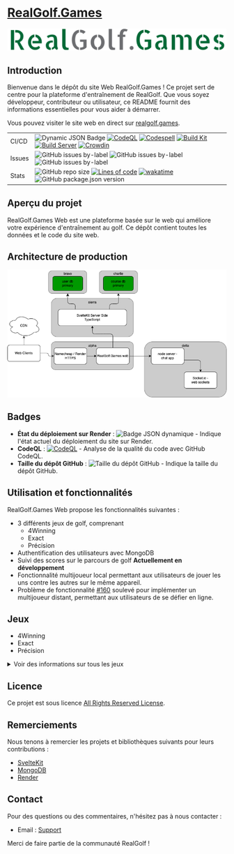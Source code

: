 # [RealGolf.Games](https://realgolf.games)

![Bannière RealGolf.Games](https://raw.githubusercontent.com/realgolf/web/main/img/logo_banner.PNG)

## Introduction

Bienvenue dans le dépôt du site Web RealGolf.Games ! Ce projet sert de centre pour la plateforme d'entraînement de RealGolf. Que vous soyez développeur, contributeur ou utilisateur, ce README fournit des informations essentielles pour vous aider à démarrer.

Vous pouvez visiter le site web en direct sur [realgolf.games](https://realgolf.games).

|        |                                                                                                                                                                                                                                                                                                                                                                                                                                                                                                                                                                                                                                                                                                                                                                                                                                                                                |
| ------ | ------------------------------------------------------------------------------------------------------------------------------------------------------------------------------------------------------------------------------------------------------------------------------------------------------------------------------------------------------------------------------------------------------------------------------------------------------------------------------------------------------------------------------------------------------------------------------------------------------------------------------------------------------------------------------------------------------------------------------------------------------------------------------------------------------------------------------------------------------------------------------ |
| CI/CD  | ![Dynamic JSON Badge](https://img.shields.io/badge/dynamic/json?url=https%3A%2F%2Frender-deploy-status-vwj3.onrender.com%2Fsrv-cn12obocmk4c73di1vg0&query=status&style=flat-square&logo=render&label=Render) [![CodeQL](https://github.com/realgolf/web/actions/workflows/github-code-scanning/codeql/badge.svg)](https://github.com/realgolf/web/actions/workflows/github-code-scanning/codeql) [![Codespell](https://github.com/realgolf/web/actions/workflows/codespell.yml/badge.svg?branch=main)](https://github.com/realgolf/web/actions/workflows/codespell.yml) [![Build Kit](https://github.com/realgolf/web/actions/workflows/kit.yml/badge.svg)](https://github.com/realgolf/web/actions/workflows/kit.yml) [![Build Server](https://github.com/realgolf/web/actions/workflows/server.yml/badge.svg)](https://github.com/realgolf/web/actions/workflows/server.yml) [![Crowdin](https://badges.crowdin.net/realgolf/localized.svg)](https://crowdin.com/project/realgolf) |
| Issues | ![GitHub issues by-label](https://img.shields.io/github/issues/realgolf/web/feature) ![GitHub issues by-label](https://img.shields.io/github/issues/realgolf/web/bug) ![GitHub issues by-label](https://img.shields.io/github/issues/realgolf/web/game)                                                                                                                                                                                                                                                                                                                                                                                                                                                                                                                                                                                                                        |
| Stats  | ![GitHub repo size](https://img.shields.io/github/repo-size/realgolf/web) [![Lines of code](https://tokei.rs/b1/github/realgolf/web)](https://github.com/XAMPPRocky/tokei) [![wakatime](https://wakatime.com/badge/github/realgolf/web.svg)](https://wakatime.com/badge/github/realgolf/web) ![GitHub package.json version](https://img.shields.io/github/package-json/v/realgolf/web)                                                                                                                                                                                                                                                                                                                                                                                                                                                                                         |

## Aperçu du projet

RealGolf.Games Web est une plateforme basée sur le web qui améliore votre expérience d'entraînement au golf. Ce dépôt contient toutes les données et le code du site web.

## Architecture de production

![Diagramme d'architecture de production du site RealGolf](https://raw.githubusercontent.com/realgolf/web/main/img/architecture.png)

## Badges

- **État du déploiement sur Render** : ![Badge JSON dynamique](https://img.shields.io/badge/dynamic/json?url=https%3A%2F%2Frender-deploy-status-vwj3.onrender.com%2Fsrv-cn12obocmk4c73di1vg0&query=status&style=flat-square&logo=render&label=Render) - Indique l'état actuel du déploiement du site sur Render.
- **CodeQL** : [![CodeQL](https://github.com/realgolf/web/actions/workflows/github-code-scanning/codeql/badge.svg)](https://github.com/realgolf/web/actions/workflows/github-code-scanning/codeql) - Analyse de la qualité du code avec GitHub CodeQL.
- **Taille du dépôt GitHub** : ![Taille du dépôt GitHub](https://img.shields.io/github/repo-size/realgolf/web) - Indique la taille du dépôt GitHub.

## Utilisation et fonctionnalités

RealGolf.Games Web propose les fonctionnalités suivantes :

- 3 différents jeux de golf, comprenant
  - 4Winning
  - Exact
  - Précision
- Authentification des utilisateurs avec MongoDB
- Suivi des scores sur le parcours de golf **Actuellement en développement**
- Fonctionnalité multijoueur local permettant aux utilisateurs de jouer les uns contre les autres sur le même appareil.
- Problème de fonctionnalité [#160](https://github.com/realgolf/web/issues/160) soulevé pour implémenter un multijoueur distant, permettant aux utilisateurs de se défier en ligne.

## Jeux

- 4Winning
- Exact
- Précision

<details>
  <summary>Voir des informations sur tous les jeux</summary>

### 4Winning

Dans 4Winning, l'objectif est de connecter stratégiquement quatre pièces en ligne. Notre version du jeu présente un plateau plus grand que la disposition standard 4x4, avec 8 colonnes et 9 rangées. Les colonnes supplémentaires de chaque côté introduisent un défi : les joueurs doivent frapper à une distance spécifique dans la déviation latérale. Cet aspect devient plus prononcé en mode Argent et supérieur, ajoutant de la complexité et obligeant les joueurs à réfléchir soigneusement à leurs mouvements.

![Jeu 4Winning](https://raw.githubusercontent.com/realgolf/web/main/img/4Winning.png)

### Exact

Exact est un jeu où l'objectif est d'atteindre 100 ou moins tout en marquant le plus de points possible. Les joueurs gagnent des points en fonction des critères suivants : Atteindre exactement 100 mètres accorde 5 points, frapper des multiples de dix rapporte 3 points, les nombres avec des chiffres répétés marquent 2 points. De plus, frapper la même rangée double les points gagnés. Cependant, tout autre nombre dépassant 100 ou tombant en dessous de 5 entraîne une déduction d'1 point. Tout autre nombre entre 5 et 100 marque 1 point. Le défi réside dans l'équilibre entre la précision et la maximisation des points pour atteindre le score le plus élevé.

![Jeu Exact](https://raw.githubusercontent.com/realgolf/web/main/img/Exact.png)

### Précision

Précision est un jeu où l'objectif est de se rapprocher le plus possible des cibles. Pour chaque mètre où vous manquez la cible, vous recevez une déduction d'un point. Le gagnant du jeu est le joueur ayant le plus de points à la fin. Le jeu se termine lorsque seul un joueur a des points. Vous pouvez observer la distance que vous devez tirer, l'équipe actuelle ainsi que les points restants pour chaque équipe.

![Jeu Précision](https://raw.githubusercontent.com/realgolf/web/main/img/Precision.png)

</details>

## Licence

Ce projet est sous licence [All Rights Reserved License](LICENSE.md).

## Remerciements

Nous tenons à remercier les projets et bibliothèques suivants pour leurs contributions :

- [SvelteKit](https://github.com/sveltejs/kit)
- [MongoDB](https://github.com/mongodb)
- [Render](https://github.com/renderinc)

## Contact

Pour des questions ou des commentaires, n'hésitez pas à nous contacter :

- Email : [Support](mailto:support@realgolf.games)

Merci de faire partie de la communauté RealGolf !
